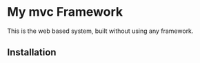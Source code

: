 # My mvc Framework

This is the web based system, built without using any framework.


## Installation
